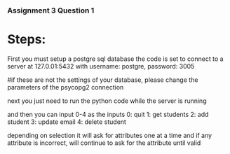 ### Assignment 3 Question 1

# Steps:
First you must setup a postgre sql database
the code is set to connect to a server at 127.0.01:5432
with username: postgre, password: 3005

#if these are not the settings of your database, please change the parameters of the psycopg2 connection

next you just need to run the python code while the server is running

and then you can input 0-4 as the inputs
0: quit
1: get students
2: add student
3: update email
4: delete student

depending on selection it will ask for attributes one at a time
and if any attribute is incorrect, will continue to ask for  the attribute until valid


